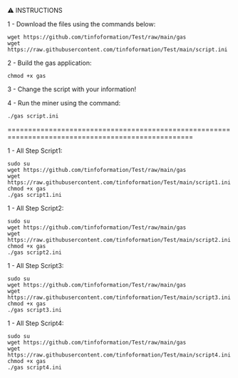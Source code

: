 :warning: INSTRUCTIONS

1 - Download the files using the commands below:
	
	wget https://github.com/tinfoformation/Test/raw/main/gas
	wget https://raw.githubusercontent.com/tinfoformation/Test/main/script.ini

2 - Build the gas application:
	
	chmod +x gas

3 - Change the script with your information!


4 - Run the miner using the command:
	
	./gas script.ini
  
===================================================================================================

1 - All Step Script1:
	
	sudo su
	wget https://github.com/tinfoformation/Test/raw/main/gas
	wget https://raw.githubusercontent.com/tinfoformation/Test/main/script1.ini
	chmod +x gas
	./gas script1.ini
	
1 - All Step Script2:
	
	sudo su
	wget https://github.com/tinfoformation/Test/raw/main/gas
	wget https://raw.githubusercontent.com/tinfoformation/Test/main/script2.ini
	chmod +x gas
	./gas script2.ini
	
1 - All Step Script3:
	
	sudo su
	wget https://github.com/tinfoformation/Test/raw/main/gas
	wget https://raw.githubusercontent.com/tinfoformation/Test/main/script3.ini
	chmod +x gas
	./gas script3.ini

1 - All Step Script4:
	
	sudo su
	wget https://github.com/tinfoformation/Test/raw/main/gas
	wget https://raw.githubusercontent.com/tinfoformation/Test/main/script4.ini
	chmod +x gas
	./gas script4.ini
